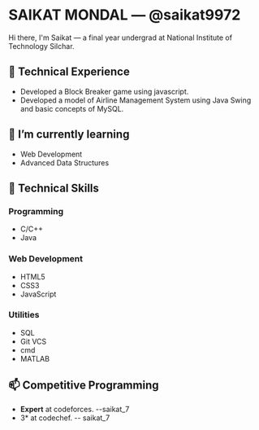# SAIKAT MONDAL — @saikat9972 

Hi there, I'm Saikat — a final year undergrad at National Institute of Technology Silchar.

## 🔭 Technical Experience
  - Developed a Block Breaker game using javascript.
  - Developed a model of Airline Management System using Java Swing and basic concepts of MySQL. 

## 🌱 I’m currently learning
  - Web Development
  - Advanced Data Structures
  
## 👯 Technical Skills
### Programming
- C/C++
- Java
### Web Development
- HTML5
- CSS3
- JavaScript
### Utilities
- SQL
- Git VCS
- cmd
- MATLAB

## 📫 Competitive Programming
- **Expert** at codeforces. --saikat_7
- 3* at codechef. -- saikat_7 
